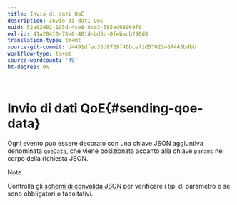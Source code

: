 ```yaml
---
title: Invio di dati QoE
description: Invio di dati QoE
uuid: 52a02d92-195d-4ce8-8ce3-585ed68969f9
exl-id: 41a20410-78e6-481d-bd5c-0febadb290d8
translation-type: tm+mt
source-git-commit: d4491dfec33d8729f40bcef1d57622467443bdbb
workflow-type: tm+mt
source-wordcount: '49'
ht-degree: 0%

---
```


# Invio di dati QoE{#sending-qoe-data}

Ogni evento può essere decorato con una chiave JSON aggiuntiva denominata `qoeData`, che viene posizionata accanto alla chiave `params` nel corpo della richiesta JSON.

>[!NOTE]
>
>Controlla gli [schemi di convalida JSON](/help/media-collection-api/mc-api-impl/mc-api-validate-reqs.md) per verificare i tipi di parametro e se sono obbligatori o facoltativi.

